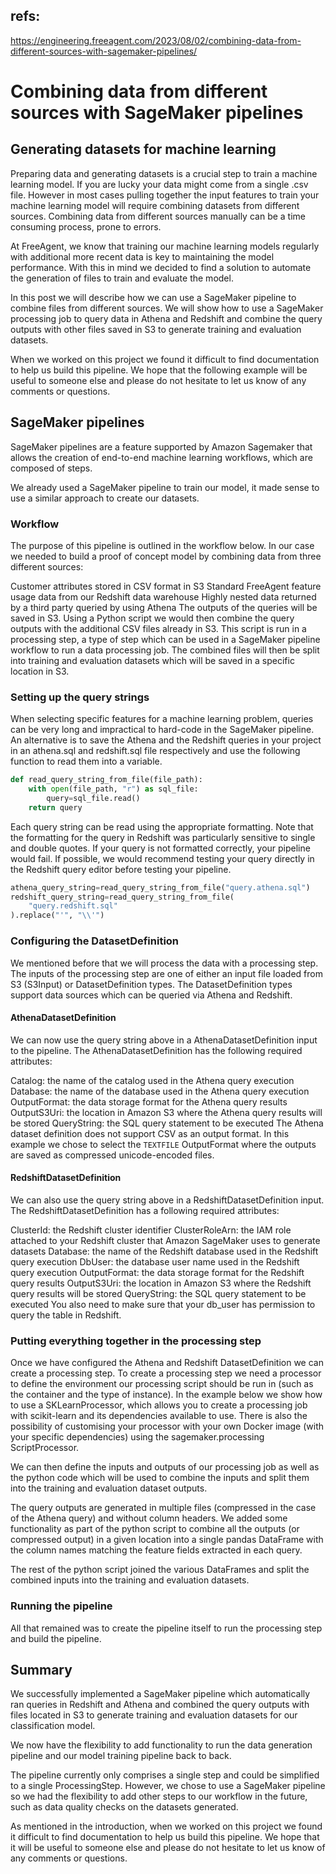 ## refs:

https://engineering.freeagent.com/2023/08/02/combining-data-from-different-sources-with-sagemaker-pipelines/

# Combining data from different sources with SageMaker pipelines

## Generating datasets for machine learning
Preparing data and generating datasets is a crucial step to train a machine learning model. If you are lucky your data might come from a single .csv file. However in most cases pulling together the input features to train your machine learning model will require combining datasets from different sources. Combining data from different sources manually can be a time consuming process, prone to errors.  

At FreeAgent, we know that training our machine learning models regularly with additional more recent data is key to maintaining the model performance. With this in mind we decided to find a solution to automate the generation of files to train and evaluate the model. 

In this post we will describe how we can use a SageMaker pipeline to combine files from different sources. We will show how to use a SageMaker processing job to query data in Athena and Redshift and combine the query outputs with other files saved in S3 to generate training and evaluation datasets.

When we worked on this project we found it difficult to find documentation to help us build this pipeline. We hope that the following example will be useful to someone else and please do not hesitate to let us know of any comments or questions.


## SageMaker pipelines

SageMaker pipelines are a feature supported by Amazon Sagemaker that allows the creation of end-to-end machine learning workflows, which are composed of steps. 

We already used a SageMaker pipeline to train our model, it made sense to use a similar approach to create our datasets.

### Workflow
The purpose of this pipeline is outlined in the workflow below. In our case we needed to build a proof of concept model by combining data from three different sources:

Customer attributes stored in CSV format in S3
Standard FreeAgent feature usage data from our Redshift data warehouse
Highly nested data returned by a third party queried by using Athena
The outputs of the queries will be saved in S3. Using a Python script we would then combine the query outputs with the additional CSV files already in S3. This script is run in a processing step, a type of step which can be used in a SageMaker pipeline workflow to run a data processing job. The combined files will then be split into training and evaluation datasets which will be saved in a specific location in S3.

### Setting up the query strings

When selecting specific features for a machine learning problem, queries can be very long and impractical to hard-code in the SageMaker pipeline. An alternative is to save the Athena and the Redshift queries in your project in an athena.sql and redshift.sql file respectively and use the following function to read them into a variable.

```python
def read_query_string_from_file(file_path): 
    with open(file_path, "r") as sql_file:
        query=sql_file.read()
    return query
```

Each query string can be read using the appropriate formatting. Note that the formatting for the query in Redshift was particularly sensitive to single and double quotes. If your query is not formatted correctly, your pipeline would fail. If possible, we would recommend testing your query directly in the Redshift query editor before testing your pipeline.

```python
athena_query_string=read_query_string_from_file("query.athena.sql")
redshift_query_string=read_query_string_from_file(
    "query.redshift.sql"
).replace("'", "\\'")
```

### Configuring the DatasetDefinition
We mentioned before that we will process the data with a processing step. The inputs of the processing step are one of either an input file loaded from S3 (S3Input) or DatasetDefinition types. The DatasetDefinition types support data sources which can be queried via Athena and Redshift. 

#### AthenaDatasetDefinition
We can now use the query string above in a AthenaDatasetDefinition input to the pipeline. The AthenaDatasetDefinition has the following required attributes: 

Catalog: the name of the catalog used in the Athena query execution
Database: the name of the database used in the Athena query execution
OutputFormat: the data storage format for the Athena query results
OutputS3Uri: the location in Amazon S3 where the Athena query results will be stored
QueryString: the SQL query statement to be executed
The Athena dataset definition does not support CSV as an output format. In this example we chose to select the `TEXTFILE` OutputFormat where the outputs are saved as compressed unicode-encoded files.


#### RedshiftDatasetDefinition
We can also use the query string above in a RedshiftDatasetDefinition input. The RedshiftDatasetDefinition has a following required attributes: 

ClusterId: the Redshift cluster identifier
ClusterRoleArn: the IAM role attached to your Redshift cluster that Amazon SageMaker uses to generate datasets
Database: the name of the Redshift database used in the Redshift query execution
DbUser: the database user name used in the Redshift query execution
OutputFormat: the data storage format for the Redshift query results
OutputS3Uri: the location in Amazon S3 where the Redshift query results will be stored
QueryString: the SQL query statement to be executed
You also need to make sure that your db_user has permission to query the table in Redshift.

### Putting everything together in the processing step
Once we have configured the Athena and Redshift DatasetDefinition we can create a processing step. To create a processing step we need a processor to define the environment our processing script should be run in (such as the container and the type of instance). In the example below we show how to use a SKLearnProcessor, which allows you to create a processing job with scikit-learn and its dependencies available to use. There is also the possibility of customising your processor with your own Docker image (with your specific dependencies) using the sagemaker.processing ScriptProcessor.

We can then define the inputs and outputs of our processing job as well as the python code which will be used to combine the inputs and split them into the training and evaluation dataset outputs.

The query outputs are generated in multiple files (compressed in the case of the Athena query) and without column headers. We added some functionality as part of the python script to combine all the outputs (or compressed output) in a given location into a single pandas DataFrame with the column names matching the feature fields extracted in each query. 

The rest of the python script joined the various DataFrames and split the combined inputs into the training and evaluation datasets.
 
### Running the pipeline
All that remained was to create the pipeline itself to run the processing step and build the pipeline.

## Summary
We successfully implemented a SageMaker pipeline which automatically ran queries in Redshift and Athena and combined the query outputs with files located in S3 to generate training and evaluation datasets for our classification model. 

We now have the flexibility to add functionality to run the data generation pipeline and our model training pipeline back to back. 

The pipeline currently only comprises a single step and could be simplified to a single ProcessingStep. However, we chose to use a SageMaker pipeline so we had the flexibility to add other steps to our workflow in the future, such as data quality checks on the datasets generated. 

As mentioned in the introduction, when we worked on this project we found it difficult to find documentation to help us build this pipeline. We hope that it will be useful to someone else and please do not hesitate to let us know of any comments or questions.
